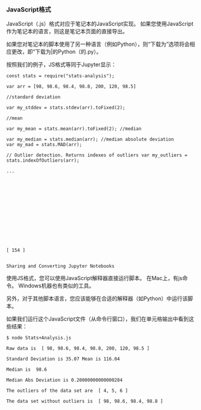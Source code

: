 ### JavaScript格式

JavaScript（.js）格式对应于笔记本的JavaScript实现。 如果您使用JavaScript作为笔记本的语言，则这是笔记本页面的直接导出。

如果您对笔记本的脚本使用了另一种语言（例如Python），则“下载为”选项将会相应更改，即“下载为|的Python（的.py）。

按照我们的例子，JS格式等同于Jupyter显示：


```
const stats = require("stats-analysis");

var arr = [98, 98.6, 98.4, 98.8, 200, 120, 98.5]

//standard deviation

var my_stddev = stats.stdev(arr).toFixed(2);

//mean

var my_mean = stats.mean(arr).toFixed(2); //median

var my_median = stats.median(arr); //median absolute deviation
var my_mad = stats.MAD(arr);

// Outlier detection. Returns indexes of outliers var my_outliers = stats.indexOfOutliers(arr);

...
 













[ 154 ]

 
Sharing and Converting Jupyter Notebooks

```
使用JS格式，您可以使用JavaScript解释器直接运行脚本。 在Mac上，有js命令。 Windows机器也有类似的工具。

另外，对于其他脚本语言，您应该能够在合适的解释器（如Python）中运行该脚本。

如果我们运行这个JavaScript文件（从命令行窗口），我们在单元格输出中看到这些结果：



```
$ node Stats+Analysis.js

Raw data is  [ 98, 98.6, 98.4, 98.8, 200, 120, 98.5 ]

Standard Deviation is 35.07 Mean is 116.04

Median is  98.6

Median Abs Deviation is 0.20000000000000284

The outliers of the data set are  [ 4, 5, 6 ]

The data set without outliers is  [ 98, 98.6, 98.4, 98.8 ]


```



